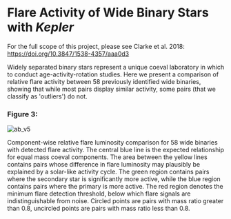 # Flare Activity of Wide Binary Stars with *Kepler*

For the full scope of this project, please see Clarke et al. 2018: https://doi.org/10.3847/1538-4357/aaa0d3

Widely separated binary stars represent a unique coeval laboratory in which to conduct age-activity-rotation studies. Here we present a comparison of relative flare activity between 58 previously identified wide binaries, showing that while most pairs display similar activity, some pairs (that we classify as 'outliers') do not. 

### Figure 3:

![ab_v5](https://user-images.githubusercontent.com/17172556/33521711-67629376-d78e-11e7-9a0d-0b5e5b57fd96.png)

Component-wise relative flare luminosity comparison for 58 wide binaries with detected flare activity. The central blue line is the expected relationship for equal mass coeval components. The area between the yellow lines contains pairs whose difference in flare luminosity may plausibly be explained by a solar-like activity cycle. The green region contains pairs where the secondary star is significantly more active, while the blue region contains pairs where the primary is more active. The red region denotes the minimum flare detection threshold, below which flare signals are indistinguishable from noise. Circled points are pairs with mass ratio greater than 0.8, uncircled points are pairs with mass ratio less than 0.8.
